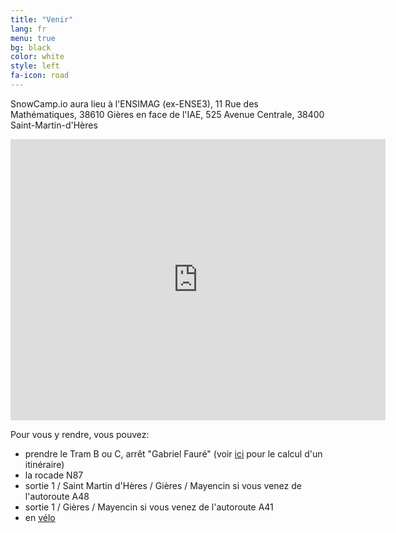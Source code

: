 ```yaml
---
title: "Venir"
lang: fr
menu: true
bg: black
color: white
style: left
fa-icon: road
---
```


SnowCamp.io aura lieu à l'ENSIMAG (ex-ENSE3), 11 Rue des Mathématiques, 38610 Gières en face de l'IAE, 525 Avenue Centrale, 38400 Saint-Martin-d'Hères

<p><iframe src="https://www.google.fr/maps/place/GIPSA+Lab/@45.1931306,5.7662903,15z/data=!4m2!3m1!1s0x0:0x91ff6114215f44c" width="600" height="450" frameborder="0" style="border:0" allowfullscreen></iframe></p>

Pour vous y rendre, vous pouvez:

- prendre le Tram B ou C, arrêt "Gabriel Fauré" (voir [ici](http://www.tag.fr/87-itineraire.htmhttp://www.tag.fr/87-itineraire.htm) pour le calcul d'un itinéraire)
- la rocade N87
- sortie 1 / Saint Martin d'Hères / Gières / Mayencin si vous venez de l'autoroute A48
- sortie 1 / Gières / Mayencin si vous venez de l'autoroute A41
- en [vélo](http://www.metromobilite.fr/velo.html)

